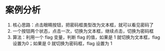 # 案例分析

1. 核心思路：点击眼睛按钮，把密码框类型改为文本框，就可以看见密码了
2. 一个按钮两个状态，点击一次，切换为文本框，继续点击，切换为密码框
3. 算法：利用一个 flag 变量，判断 flag 的值，如果是 1 就切换为文本框，flag 设置为0；如果是 0 就切换为密码框，flag 设置为 1